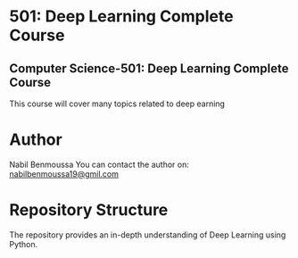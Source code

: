 # 501: Deep Learning Complete Course
## Computer Science-501: Deep Learning Complete Course
This course will cover many topics related to deep earning
# Author
Nabil Benmoussa
You can contact the author on: nabilbenmoussa19@gmil.com
# Repository Structure
The repository provides an in-depth understanding of Deep Learning using Python.
